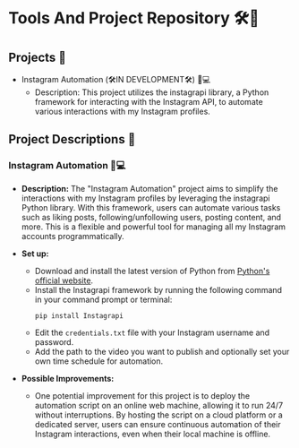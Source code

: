 # Tools And Project Repository 🛠️🚀

## Projects 📂

- Instagram Automation (🛠️IN DEVELOPMENT🛠️) 📸💻
  - Description: This project utilizes the instagrapi library, a Python framework for interacting with the Instagram API, to automate various interactions with my Instagram profiles.

## Project Descriptions 📝

### Instagram Automation 📸💻

- **Description:** The "Instagram Automation" project aims to simplify the interactions with my Instagram profiles by leveraging the instagrapi Python library. With this framework, users can automate various tasks such as liking posts, following/unfollowing users, posting content, and more. This is a flexible and powerful tool for managing all my Instagram accounts programmatically.

- **Set up:**
  - Download and install the latest version of Python from [Python's official website](https://www.python.org/downloads/).
  - Install the Instagrapi framework by running the following command in your command prompt or terminal:
    ```
    pip install Instagrapi
    ```
  - Edit the `credentials.txt` file with your Instagram username and password.
  - Add the path to the video you want to publish and optionally set your own time schedule for automation.

- **Possible Improvements:**
  - One potential improvement for this project is to deploy the automation script on an online web machine, allowing it to run 24/7 without interruptions. By hosting the script on a cloud platform or a dedicated server, users can ensure continuous automation of their Instagram interactions, even when their local machine is offline.

